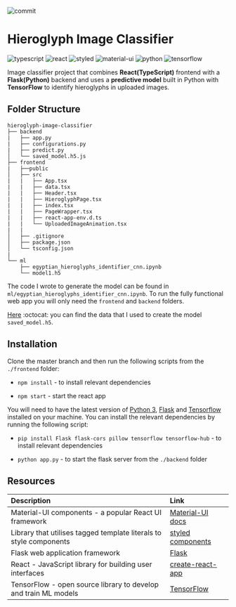 ![commit](https://img.shields.io/github/last-commit/XandraV/hieroglyph-image-classifier?color=cyan)


# Hieroglyph Image Classifier

![typescript](https://img.shields.io/badge/-TypeScript-007ACC?style=flat-square&logo=typescript&logoColor=white)
![react](https://img.shields.io/badge/-React-45b8d8?style=flat-square&logo=react&logoColor=white)
![styled](https://img.shields.io/badge/-Styled_Components-db7092?style=flat-square&logo=styled-components&logoColor=white)
![material-ui](https://img.shields.io/badge/-MaterialUI-0081CB?style=flat-square&logo=material-ui&logoColor=white)
![python](https://img.shields.io/badge/-Python-3776AB?style=flat-square&logo=python&logoColor=white)
![tensorflow](https://img.shields.io/badge/-Tensorflow-FF6F00?style=flat-square&logo=Tensorflow&logoColor=white)

Image classifier project that combines **React(TypeScript)** frontend with a **Flask(Python)** backend and uses a **predictive model** built in Python with **TensorFlow** to identify hieroglyphs in uploaded images.

## **Folder Structure**
```
hieroglyph-image-classifier
├── backend
|   ├── app.py
|   ├── configurations.py
|   ├── predict.py
│   └── saved_model.h5.js
├── frontend
|   ├──public
│   ├── src
|   |   ├── App.tsx
|   |   ├── data.tsx
|   |   ├── Header.tsx
|   |   ├── HieroglyphPage.tsx
|   |   ├── index.tsx
|   |   ├── PageWrapper.tsx
|   |   ├── react-app-env.d.ts
|   |   └── UploadedImageAnimation.tsx
|   |
│   ├── .gitignore      
│   ├── package.json          
│   └── tsconfig.json
|       
└── ml
    ├── egyptian_hieroglyphs_identifier_cnn.ipynb
    └── model1.h5
```
The code I wrote to generate the model can be found in `ml/egyptian_hieroglyphs_identifier_cnn.ipynb`. To run the fully functional web app you will only need the `frontend` and `backend` folders.

[Here](https://github.com/morrisfranken/glyphreader) :octocat: you can find the data that I used to create the model `saved_model.h5`.

## **Installation**

Clone the master branch and then run the following scripts from the `./frontend` folder:

- `npm install` - to install relevant dependencies

- `npm start` - start the react app

You will need to have the latest version of [Python 3](https://www.python.org/downloads/), [Flask](https://flask.palletsprojects.com/en/1.1.x/installation/) and [Tensorflow](https://www.tensorflow.org/install/) installed on your machine.
You can install the relevant dependencies by running the following script:
- `pip install Flask flask-cors pillow tensorflow tensorflow-hub` - to install relevant dependencies

- `python app.py` - to start the flask server from the `./backend` folder

## Resources

| Description                                                        | Link                                                                      |
| :----------------------------------------------------------------- | :------------------------------------------------------------------------ |
| Material-UI components - a popular React UI framework              | [Material-UI docs](https://material-ui.com/getting-started/installation/) |
| Library that utilises tagged template literals to style components | [styled components](https://styled-components.com/)                       |
| Flask web application framework                                    | [Flask](https://flask.palletsprojects.com/en/1.1.x/)                      |
| React - JavaScript library for building user interfaces            | [create-react-app](https://github.com/facebook/create-react-app)          |
|TensorFlow - open source library to develop and train ML models| [TensorFlow](https://www.tensorflow.org/) 

